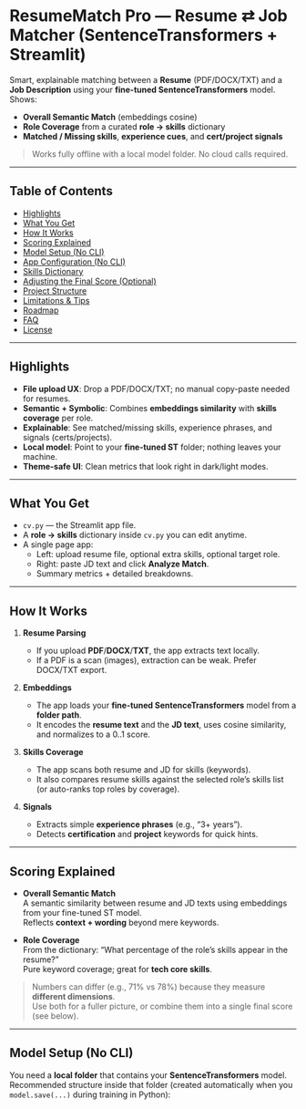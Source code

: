 # ResumeMatch Pro — Resume ⇄ Job Matcher (SentenceTransformers + Streamlit)

Smart, explainable matching between a **Resume** (PDF/DOCX/TXT) and a **Job Description** using your **fine-tuned SentenceTransformers** model.  
Shows:
- **Overall Semantic Match** (embeddings cosine)
- **Role Coverage** from a curated **role → skills** dictionary
- **Matched / Missing skills**, **experience cues**, and **cert/project signals**

> Works fully offline with a local model folder. No cloud calls required.

---

## Table of Contents

- [Highlights](#highlights)
- [What You Get](#what-you-get)
- [How It Works](#how-it-works)
- [Scoring Explained](#scoring-explained)
- [Model Setup (No CLI)](#model-setup-no-cli)
- [App Configuration (No CLI)](#app-configuration-no-cli)
- [Skills Dictionary](#skills-dictionary)
- [Adjusting the Final Score (Optional)](#adjusting-the-final-score-optional)
- [Project Structure](#project-structure)
- [Limitations & Tips](#limitations--tips)
- [Roadmap](#roadmap)
- [FAQ](#faq)
- [License](#license)

---

## Highlights

- **File upload UX**: Drop a PDF/DOCX/TXT; no manual copy-paste needed for resumes.
- **Semantic + Symbolic**: Combines **embeddings similarity** with **skills coverage** per role.
- **Explainable**: See matched/missing skills, experience phrases, and signals (certs/projects).
- **Local model**: Point to your **fine-tuned ST** folder; nothing leaves your machine.
- **Theme-safe UI**: Clean metrics that look right in dark/light modes.

---

## What You Get

- `cv.py` — the Streamlit app file.
- A **role → skills** dictionary inside `cv.py` you can edit anytime.
- A single page app:
  - Left: upload resume file, optional extra skills, optional target role.
  - Right: paste JD text and click **Analyze Match**.
  - Summary metrics + detailed breakdowns.

---

## How It Works

1. **Resume Parsing**  
   - If you upload **PDF**/**DOCX**/**TXT**, the app extracts text locally.
   - If a PDF is a scan (images), extraction can be weak. Prefer DOCX/TXT export.

2. **Embeddings**  
   - The app loads your **fine-tuned SentenceTransformers** model from a **folder path**.
   - It encodes the **resume text** and the **JD text**, uses cosine similarity, and normalizes to a 0..1 score.

3. **Skills Coverage**  
   - The app scans both resume and JD for skills (keywords).
   - It also compares resume skills against the selected role’s skills list (or auto-ranks top roles by coverage).

4. **Signals**  
   - Extracts simple **experience phrases** (e.g., “3+ years”).
   - Detects **certification** and **project** keywords for quick hints.

---

## Scoring Explained

- **Overall Semantic Match**  
  A semantic similarity between resume and JD texts using embeddings from your fine-tuned ST model.  
  Reflects **context + wording** beyond mere keywords.

- **Role Coverage**  
  From the dictionary: “What percentage of the role’s skills appear in the resume?”  
  Pure keyword coverage; great for **tech core skills**.

> Numbers can differ (e.g., 71% vs 78%) because they measure **different dimensions**.  
> Use both for a fuller picture, or combine them into a single final score (see below).

---

## Model Setup (No CLI)

You need a **local folder** that contains your **SentenceTransformers** model.  
Recommended structure inside that folder (created automatically when you `model.save(...)` during training in Python):

